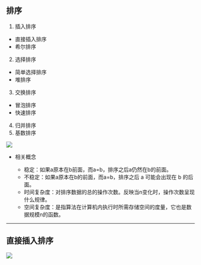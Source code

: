 ## 排序

1. 插入排序
  * 直接插入排序
  * 希尔排序
2. 选择排序
  * 简单选择排序
  * 堆排序
3. 交换排序
  * 冒泡排序
  * 快速排序
4. 归并排序
5. 基数排序

![](https://images2018.cnblogs.com/blog/849589/201804/849589-20180402133438219-1946132192.png)

* 相关概念

  * 稳定：如果a原本在b前面，而a=b，排序之后a仍然在b的前面。
  * 不稳定：如果a原本在b的前面，而a=b，排序之后 a 可能会出现在 b 的后面。
  * 时间复杂度：对排序数据的总的操作次数。反映当n变化时，操作次数呈现什么规律。
  * 空间复杂度：是指算法在计算机内执行时所需存储空间的度量，它也是数据规模n的函数。


***

## 直接插入排序

![](https://images2017.cnblogs.com/blog/849589/201710/849589-20171015225645277-1151100000.gif)
